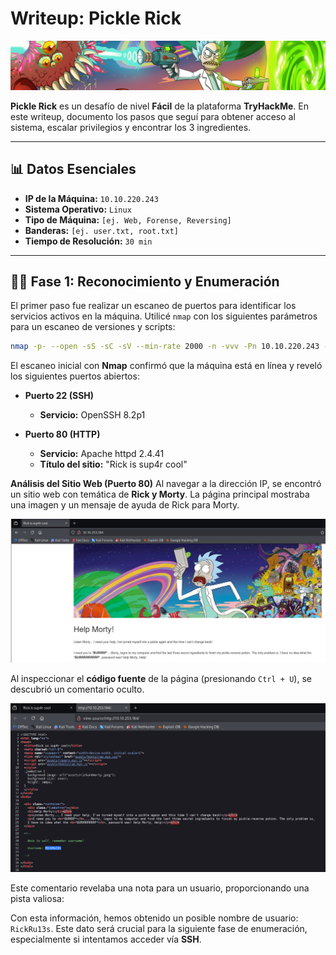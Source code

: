 

# Writeup: Pickle Rick

![Banner de Pickle Rick](images/pickle_banner.png)

**Pickle Rick** es un desafío de nivel **Fácil** de la plataforma **TryHackMe**. En este writeup, documento los pasos que seguí para obtener acceso al sistema, escalar privilegios y encontrar los 3 ingredientes.

---

## 📊 Datos Esenciales

- **IP de la Máquina:** `10.10.220.243`
- **Sistema Operativo:** `Linux`
- **Tipo de Máquina:** `[ej. Web, Forense, Reversing]`
- **Banderas:** `[ej. user.txt, root.txt]`
- **Tiempo de Resolución:** `30 min`

---

## 🕵️‍♂️ Fase 1: Reconocimiento y Enumeración

El primer paso fue realizar un escaneo de puertos para identificar los servicios activos en la máquina. Utilicé `nmap` con los siguientes parámetros para un escaneo de versiones y scripts:
```bash
nmap -p- --open -sS -sC -sV --min-rate 2000 -n -vvv -Pn 10.10.220.243 -oN escaneo
```

El escaneo inicial con **Nmap** confirmó que la máquina está en línea y reveló los siguientes puertos abiertos:

* **Puerto 22 (SSH)**
    * **Servicio:** OpenSSH 8.2p1

* **Puerto 80 (HTTP)**
    * **Servicio:** Apache httpd 2.4.41
    * **Título del sitio:** "Rick is sup4r cool"
  
**Análisis del Sitio Web (Puerto 80)**
Al navegar a la dirección IP, se encontró un sitio web con temática de **Rick y Morty**. La página principal mostraba una imagen y un mensaje de ayuda de Rick para Morty.

![alt](images/1png.png)

Al inspeccionar el **código fuente** de la página (presionando `Ctrl + U`), se descubrió un comentario oculto.

![alt](images/2.png)

Este comentario revelaba una nota para un usuario, proporcionando una pista valiosa:

Con esta información, hemos obtenido un posible nombre de usuario: `RickRu13s`. Este dato será crucial para la siguiente fase de enumeración, especialmente si intentamos acceder vía **SSH**.
      

